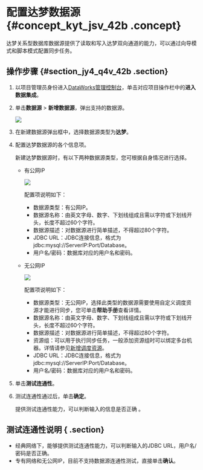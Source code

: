 # 配置达梦数据源 {#concept_kyt_jsv_42b .concept}

达梦关系型数据库数据源提供了读取和写入达梦双向通道的能力，可以通过向导模式和脚本模式配置同步任务。

## 操作步骤 {#section_jy4_q4v_42b .section}

1.  以项目管理员身份进入[DataWorks管理控制台](https://workbench.data.aliyun.com/console)，单击对应项目操作栏中的**进入数据集成**。
2.  单击**数据源** \> **新增数据源**，弹出支持的数据源。

    ![](http://static-aliyun-doc.oss-cn-hangzhou.aliyuncs.com/assets/img/16199/15421906837528_zh-CN.png)

3.  在新建数据源弹出框中，选择数据源类型为**达梦**。
4.  配置达梦数据源的各个信息项。

    新建达梦数据源时，有以下两种数据源类型，您可根据自身情况进行选择。

    -   有公网IP

        ![](http://static-aliyun-doc.oss-cn-hangzhou.aliyuncs.com/assets/img/16199/15421906837529_zh-CN.png)

        配置项说明如下：

        -   数据源类型：有公网IP。
        -   数据源名称：由英文字母、数字、下划线组成且需以字符或下划线开头，长度不超过60个字符。
        -   数据源描述：对数据源进行简单描述，不得超过80个字符。
        -   JDBC URL：JDBC连接信息，格式为jdbc:mysql://ServerIP:Port/Database。
        -   用户名/密码：数据库对应的用户名和密码。
    -   无公网IP

        ![](http://static-aliyun-doc.oss-cn-hangzhou.aliyuncs.com/assets/img/16199/15421906837530_zh-CN.png)

        配置项说明如下：

        -   数据源类型：无公网IP，选择此类型的数据源需要使用自定义调度资源才能进行同步，您可单击**帮助手册**查看详情。
        -   数据源名称：由英文字母、数字、下划线组成且需以字符或下划线开头，长度不超过60个字符。
        -   数据源描述：对数据源进行简单描述，不得超过80个字符。
        -   资源组：可以用于执行同步任务，一般添加资源组时可以绑定多台机器。详情请参见[新增调度资源](intl.zh-CN/使用指南/数据集成/常见配置/新增调度资源.md#)。
        -   JDBC URL：JDBC连接信息，格式为jdbc:mysql://ServerIP:Port/Database。
        -   用户名/密码：数据库对应的用户名和密码。
5.  单击**测试连通性**。
6.  测试连通性通过后，单击**确定**。

    提供测试连通性能力，可以判断输入的信息是否正确 。


## 测试连通性说明 { .section}

-   经典网络下，能够提供测试连通性能力，可以判断输入的JDBC URL，用户名/密码是否正确。
-   专有网络和无公网IP，目前不支持数据源连通性测试，直接单击**确认**。


